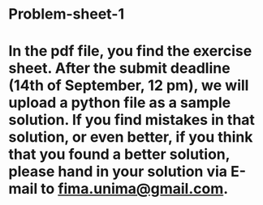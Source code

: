 # Problem-sheet-1
# In the pdf file, you find the exercise sheet. After the submit deadline (14th of September, 12 pm), we will upload a python file as a sample solution. If you find mistakes in that solution, or even better, if you think that you found a better solution, please hand in your solution via E-mail to fima.unima@gmail.com.
